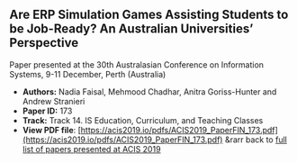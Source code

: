 ## Are ERP Simulation Games Assisting Students to be Job-Ready? An Australian Universities’ Perspective

Paper presented at the 30th Australasian Conference on Information Systems, 9-11 December, Perth (Australia)
- **Authors:** Nadia Faisal, Mehmood Chadhar, Anitra Goriss-Hunter and Andrew Stranieri
- **Paper ID:** 173
- **Track:** Track 14. IS Education, Curriculum, and Teaching Classes
- **View PDF file**: [https://acis2019.io/pdfs/ACIS2019_PaperFIN_173.pdf](https://acis2019.io/pdfs/ACIS2019_PaperFIN_173.pdf)
&rarr back to [full list of papers presented at ACIS 2019](https://acis2019.io/)